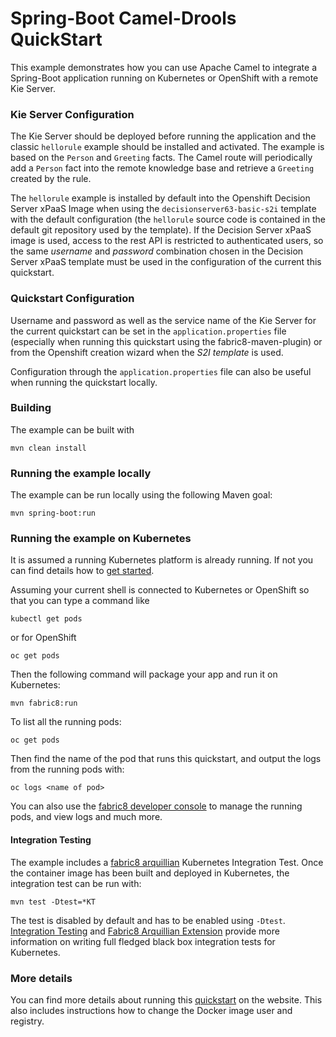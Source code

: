 # Spring-Boot Camel-Drools QuickStart

This example demonstrates how you can use Apache Camel to integrate a Spring-Boot application running on Kubernetes or OpenShift with a remote Kie Server.

### Kie Server Configuration
The Kie Server should be deployed before running the application and the classic `hellorule` example should be installed and activated. 
The example is based on the `Person` and `Greeting` facts. The Camel route will periodically add a `Person` fact into the remote 
knowledge base and retrieve a `Greeting` created by the rule.

The `hellorule` example is installed by default into the Openshift Decision Server xPaaS Image when using the `decisionserver63-basic-s2i` template 
with the default configuration (the `hellorule` source code is contained in the default git repository used by the template).
If the Decision Server xPaaS image is used, access to the rest API is restricted to authenticated users, so the same _username_ and _password_
combination chosen in the Decision Server xPaaS template must be used in the configuration of the current this quickstart.

### Quickstart Configuration
Username and password as well as the service name of the Kie Server for the current quickstart can be set in the `application.properties` file 
(especially when running this quickstart using the fabric8-maven-plugin) or from the Openshift creation wizard when the _S2I template_ is used.

Configuration through the `application.properties` file can also be useful when running the quickstart locally.

### Building

The example can be built with

    mvn clean install


### Running the example locally

The example can be run locally using the following Maven goal:

    mvn spring-boot:run


### Running the example on Kubernetes

It is assumed a running Kubernetes platform is already running. If not you can find details how to [get started](http://fabric8.io/guide/getStarted/index.html).

Assuming your current shell is connected to Kubernetes or OpenShift so that you can type a command like

```
kubectl get pods
```

or for OpenShift

```
oc get pods
```

Then the following command will package your app and run it on Kubernetes:

```
mvn fabric8:run
```

To list all the running pods:

    oc get pods

Then find the name of the pod that runs this quickstart, and output the logs from the running pods with:

    oc logs <name of pod>

You can also use the [fabric8 developer console](http://fabric8.io/guide/console.html) to manage the running pods, and view logs and much more.


#### Integration Testing

The example includes a [fabric8 arquillian](https://github.com/fabric8io/fabric8/tree/master/components/fabric8-arquillian) Kubernetes Integration Test. 
Once the container image has been built and deployed in Kubernetes, the integration test can be run with:

	mvn test -Dtest=*KT

The test is disabled by default and has to be enabled using `-Dtest`. [Integration Testing](https://fabric8.io/guide/testing.html) and [Fabric8 Arquillian Extension](https://fabric8.io/guide/arquillian.html) provide more information on writing full fledged black box integration tests for Kubernetes. 

### More details

You can find more details about running this [quickstart](http://fabric8.io/guide/quickstarts/running.html) on the website. This also includes instructions how to change the Docker image user and registry.
